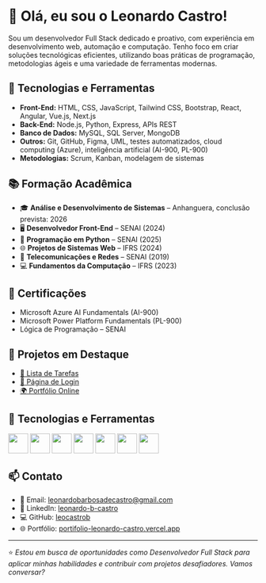 # 👋 Olá, eu sou o Leonardo Castro!

Sou um desenvolvedor Full Stack dedicado e proativo, com experiência em desenvolvimento web, automação e computação. Tenho foco em criar soluções tecnológicas eficientes, utilizando boas práticas de programação, metodologias ágeis e uma variedade de ferramentas modernas.

## 🚀 Tecnologias e Ferramentas

- **Front-End:** HTML, CSS, JavaScript, Tailwind CSS, Bootstrap, React, Angular, Vue.js, Next.js
- **Back-End:** Node.js, Python, Express, APIs REST
- **Banco de Dados:** MySQL, SQL Server, MongoDB
- **Outros:** Git, GitHub, Figma, UML, testes automatizados, cloud computing (Azure), inteligência artificial (AI-900, PL-900)
- **Metodologias:** Scrum, Kanban, modelagem de sistemas

## 📚 Formação Acadêmica

- 🎓 **Análise e Desenvolvimento de Sistemas** – Anhanguera, conclusão prevista: 2026
- 🖥️ **Desenvolvedor Front-End** – SENAI (2024)
- 🐍 **Programação em Python** – SENAI (2025)
- 🌐 **Projetos de Sistemas Web** – IFRS (2024)
- 📡 **Telecomunicações e Redes** – SENAI (2019)
- 💻 **Fundamentos da Computação** – IFRS (2023)

## 🌟 Certificações

- Microsoft Azure AI Fundamentals (AI-900)
- Microsoft Power Platform Fundamentals (PL-900)
- Lógica de Programação – SENAI

## 📌 Projetos em Destaque

- [📝 Lista de Tarefas](https://github.com/leocastrob/listadetarefas)
- [🔐 Página de Login](https://github.com/leocastrob/projetologin)
- [🌍 Portfólio Online](https://portifolio-leonardo-castro.vercel.app/)

## 🚀 Tecnologias e Ferramentas

<img src="https://cdn.jsdelivr.net/gh/devicons/devicon/icons/html5/html5-original.svg" width="40" /> 
<img src="https://cdn.jsdelivr.net/gh/devicons/devicon/icons/css3/css3-original.svg" width="40" /> 
<img src="https://cdn.jsdelivr.net/gh/devicons/devicon/icons/javascript/javascript-original.svg" width="40" />
<img src="https://cdn.jsdelivr.net/gh/devicons/devicon/icons/react/react-original.svg" width="40"/>
<img src="https://cdn.jsdelivr.net/gh/devicons/devicon/icons/nodejs/nodejs-original.svg" width="40"/>
<img src="https://cdn.jsdelivr.net/gh/devicons/devicon/icons/python/python-original.svg" width="40"/>
<img src="https://cdn.jsdelivr.net/gh/devicons/devicon/icons/mysql/mysql-original.svg" width="40"/>


## 📫 Contato

- 📧 Email: leonardobarbosadecastro@gmail.com  
- 💼 LinkedIn: [leonardo-b-castro](https://www.linkedin.com/in/leonardo-b-castro)  
- 💻 GitHub: [leocastrob](https://github.com/leocastrob)  
- 🌐 Portfólio: [portifolio-leonardo-castro.vercel.app](https://portifolio-leonardo-castro.vercel.app/)

---

⭐ *Estou em busca de oportunidades como Desenvolvedor Full Stack para aplicar minhas habilidades e contribuir com projetos desafiadores. Vamos conversar?*
